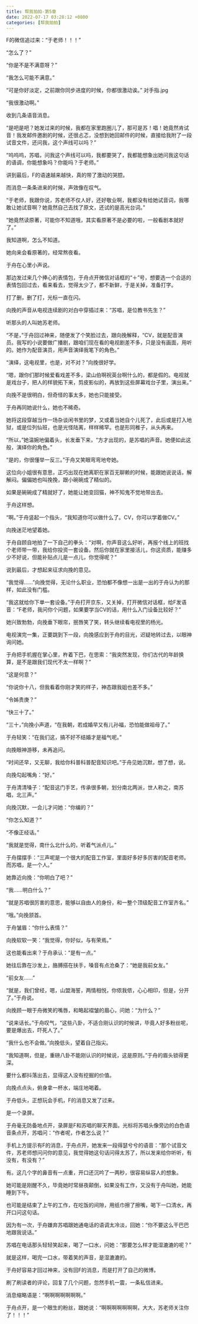 ```yaml
---
title: 帮我拍拍-第5章
date: 2022-07-17 03:28:12 +0800
categories: [帮我拍拍]
---
```


F的微信追过来：“于老师！！！”

“怎么了？”

“你是不是不满意呀？”

“我怎么可能不满意。”

“可是你好淡定，之前跟你同步进度的时候，你都很激动诶。” 对手指.jpg

“我很激动啊。”

收到几条语音消息。

“是吧是吧？她发过来的时候，我都在家里跑圈儿了，那可是苏！唱！她竟然肯试音！我发邮件邀剧的时候，还很忐忑，没想到她回邮件的时候，直接给我附了一段试音文件，还问我，这个声线可以吗？”

“呜呜呜，苏唱，问我这个声线可以吗，我都要哭了，我都能想象出她问我这句话的语调，你能想象吗？你能吗？于老师。”

讲到最后，F的语速越来越快，真的带了激动的哭腔。

而消息一条条进来的时候，声效像在叹气。

“于老师，我跟你说，苏老师不仅人好，还好敬业啊，我都没有给她试音词，我哪敢让她试音啊？她竟然自己去找了原文，还试的是高光台词。”

“她竟然读原著，可能你不知道哦，其实看原著不是必要的啦，一般看剧本就好了。”

我知道啊，怎么不知道。

她向来会看原著的，经常熬夜看。

于舟在心里小声说。

那边发过来几个捧心的表情包，于舟点开微信对话框的“＋”号，想要选一个合适的表情包回过去，看来看去，觉得太少了，都不新鲜，于是关掉，准备打字。

打了删，删了打，光标一直在闪。

向挽的声音从电视连续剧的对白中穿插过来：“苏唱，是位教书先生？”

听那头的人叫她苏老师。

“不是，”于舟回过神来，随便发了个笑脸过去，跟向挽解释，“CV，就是配音演员。我写的小说要做广播剧，跟咱们现在看的电视剧差不多，只是没有画面，用听的。她作为配音演员，用声音演绎我笔下的角色。”

“演绎，这电视里，也是，对不对？”向挽很好学。

“嗯，跟你们那时候爱看戏差不多，梁山伯啊祝英台啊什么的，都是假的。电视就是戏台子，把人的样貌拓下来，剪皮影似的，再放到这些屏幕戏台子里，演出来。”

向挽不是很明白，但奇怪的事太多，她也只能接受。

于舟再同她说什么，她也不稀奇。

她将这段穿越当作一场杂谈闲书里的梦，又或着当她自个儿死了，此后或是打入地狱，或是位列仙班，也是光怪陆离，样样稀罕。也是形同稚子，从头再来。

“所以，”她温婉地偏着头，长发垂下来，“方才出现的，是苏唱的声音。她便如此这般，演绎你的角色。”

“是的，你很懂举一反三。”于舟又笑眼弯弯地夸她。

这位向小姐很有意思，正巧出现在她离职在家百无聊赖的时候，能跟她说说话，解解闷。偏偏她也叫挽挽，跟小碗碗成了精似的。

如果是碗碗成了精就好了，她能让她变回猫，神不知鬼不觉地带出去。

于舟这样想。

“啊。”于舟竖起一个指头，“我知道你可以做什么了。CV，你可以学着做CV。”

向挽迷茫地望着她。

于舟自顾自地拍了一下自己的拳头：“对啊，你声音这么好听，再报个线上的班找个老师带一带，我给你投资一套设备。然后你就在家里接活儿，你这资质，能赚多少不好说，但能补贴点儿是一点儿，你觉得呢？”

说到最后，才想起来征求向挽的意见。

“我觉得……”向挽觉得，无论什么职业，恐怕都不像想一出是一出的于舟认为的那样，如此没有门槛。

“我这就给你下单一套设备。”于舟打开京东，又关掉，打开微信对话框，给F发语音：“F老师，我问你个问题，如果要学当CV的话，用什么入门设备比较好？”

她兴致勃勃，向挽垂下眼帘，抿唇笑了笑，转头继续看电视里的杨光。

电视演完一集，正要跳到下一段，向挽感应到于舟的目光，迟疑地转过去，以眼神询问她。

于舟把手机握在掌心里，杵着下巴，在思索：“我突然发现，你们古代的年龄换算，是不是跟我们现代不太一样啊？”

“这是何意？”

“你说你十八，但我看着你刚才笑的样子，神态跟我姐也差不多。”

“令姊贵庚？”

“快三十了。”

“三十，”向挽小声道，“在我朝，若成婚早又有儿孙福，恐怕能做祖母了。”

于舟轻笑：“在我们这，搞不好不结婚才是福气呢。”

向挽眼神游移，未再追问。

“时间还早，又无聊，我给你科普科普配音知识吧。”于舟见她沉默，想了想，说。

向挽勾起嘴角：“好。”

于舟清清嗓子：“配音这门手艺，传承很多朝，划分南北两派，世人称之，南苏唱，北三声。”

向挽沉默，一会儿才问她：“你编的？”

“你怎么知道？”

“不像正经话。”

“我就是觉得，南什么北什么的，听着气派点儿。”

于舟摆摆手：“三声呢是一个很大的配音工作室，里面好多好多厉害的配音老师。而苏唱，是一个人。”

她靠近向挽：“你明白了吧？”

“我……明白什么？”

“就是苏唱很厉害的意思，能够以自由人的身份，和一整个顶级配音工作室齐名。”

“哦。”向挽颔首。

于舟皱眉：“你什么表情？”

向挽软软一笑：“我觉得，你好似，与有荣焉。”

这也能看出来？于舟承认：“是有一点。”

她往后靠在沙发上，胳膊搭在扶手，嗓音有点沧桑了：“她是我前女友。”

“前女友……”

“就是，我们曾经，嗯，山盟海誓，两情相悦，你侬我侬，心心相印，但是，分开了。”于舟说。

向挽顾一眼于舟微笑的嘴唇，和略起褶皱的眉心，问她：“为什么？”

“说来话长。”于舟叹气，“这些八卦，不适合刚认识的时候讲，毕竟人好多粉丝呢，要是爆出去，吓死人了。”

“我什么也不会做。”向挽低头，望着自己指尖。

“我知道啊，但是，重磅八卦不能刚认识的时候说，这是原则。”于舟的眉头锁得更深。

要什么都抖落出去，显得这人没有挖掘的价值。

向挽点点头，俯身拿一杯水，端庄地喝着。

于舟低头，正想玩会手机，F的消息又发了过来。

是一个录屏。

于舟毫无防备地点开，录屏是F和苏唱的聊天界面。光标将苏唱头像旁边的白色语音条点开，苏唱问：“作者呢，作者怎么说？”

手机上方提示有F的消息，于舟点开，她发来一段得瑟兮兮的语音：“那个试音文件，苏老师想问问你的意见，我觉得她这句话问得太苏了，所以发来给你听听，有没有，有没有？”

有。这几个字的鼻音有一点重，开口还沉吟了一两秒，很容易纵容人的想象。

她可能是刚醒不久，毕竟她时常昼夜颠倒，如果没有工作，又没有于舟叫她，她能睡到下午。

也可能是结束了上午的工作，在吃饭的间隙，用纸巾擦了擦嘴，喝下一口清水，再开口问这句话。

因为有一次，于舟嫌弃苏唱跟她通电话的语调太冷淡，回她：“你不要这么干巴巴地跟我说话。”

苏唱在电话那头轻轻笑起来，喝了一口水，问她：“那要怎么样才能湿漉漉的呢？”

就是这样，喝完一口水，带着笑的声音，是湿漉漉的。

于舟好容易才回过神来，没有回F的消息，而是打开了自己的微博。

刷了刷读者的评论，回复了几个问题，忽然手机一震，一条私信进来。

消息缩略语是：“啊啊啊啊啊啊啊。”

于舟点开，是一个眼生的粉丝，跟她说：“啊啊啊啊啊啊啊，大大，苏老师关注你了！！！”

